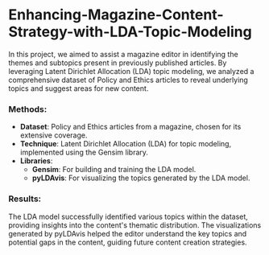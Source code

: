 # Enhancing-Magazine-Content-Strategy-with-LDA-Topic-Modeling

In this project, we aimed to assist a magazine editor in identifying the themes and subtopics present in previously published articles. By leveraging Latent Dirichlet Allocation (LDA) topic modeling, we analyzed a comprehensive dataset of Policy and Ethics articles to reveal underlying topics and suggest areas for new content.

### Methods:
- **Dataset**: Policy and Ethics articles from a magazine, chosen for its extensive coverage.
- **Technique**: Latent Dirichlet Allocation (LDA) for topic modeling, implemented using the Gensim library.
- **Libraries**: 
  - **Gensim**: For building and training the LDA model.
  - **pyLDAvis**: For visualizing the topics generated by the LDA model.

### Results:
The LDA model successfully identified various topics within the dataset, providing insights into the content's thematic distribution. The visualizations generated by pyLDAvis helped the editor understand the key topics and potential gaps in the content, guiding future content creation strategies.
